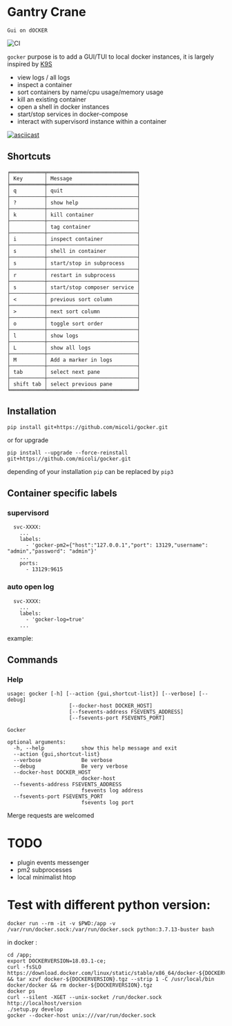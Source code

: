 # Gantry Crane

`Gui on dOCKER`

![CI](https://github.com/micoli/gocker/actions/workflows/ci.yml/badge.svg)

`gocker` purpose is to add a GUI/TUI to local docker instances, it is largely inspired by [K9S](https://k9scli.io/)
- view logs / all logs
- inspect a container
- sort containers by name/cpu usage/memory usage
- kill an existing container
- open a shell in docker instances
- start/stop services in docker-compose
- interact with supervisord instance within a container

[![asciicast](https://asciinema.org/a/i5fXfAIYfsSncklwkY6QFpIQf.svg)](https://asciinema.org/a/i5fXfAIYfsSncklwkY6QFpIQf)

## Shortcuts
[//]: <> (command-placeholder-start "gocker --action shortcut-list")
```
╒═══════════╤═════════════════════════════╕
│ Key       │ Message                     │
╞═══════════╪═════════════════════════════╡
│ q         │ quit                        │
├───────────┼─────────────────────────────┤
│ ?         │ show help                   │
├───────────┼─────────────────────────────┤
│ k         │ kill container              │
├───────────┼─────────────────────────────┤
│           │ tag container               │
├───────────┼─────────────────────────────┤
│ i         │ inspect container           │
├───────────┼─────────────────────────────┤
│ s         │ shell in container          │
├───────────┼─────────────────────────────┤
│ s         │ start/stop in subprocess    │
├───────────┼─────────────────────────────┤
│ r         │ restart in subprocess       │
├───────────┼─────────────────────────────┤
│ s         │ start/stop composer service │
├───────────┼─────────────────────────────┤
│ <         │ previous sort column        │
├───────────┼─────────────────────────────┤
│ >         │ next sort column            │
├───────────┼─────────────────────────────┤
│ o         │ toggle sort order           │
├───────────┼─────────────────────────────┤
│ l         │ show logs                   │
├───────────┼─────────────────────────────┤
│ L         │ show all logs               │
├───────────┼─────────────────────────────┤
│ M         │ Add a marker in logs        │
├───────────┼─────────────────────────────┤
│ tab       │ select next pane            │
├───────────┼─────────────────────────────┤
│ shift tab │ select previous pane        │
╘═══════════╧═════════════════════════════╛
```
[//]: <> (command-placeholder-end)

## Installation
```
pip install git+https://github.com/micoli/gocker.git
```
or for upgrade
```
pip install --upgrade --force-reinstall git+https://github.com/micoli/gocker.git
```

depending of your installation `pip` can be replaced by `pip3`

## Container specific labels

### supervisord

```
  svc-XXXX:
    ...
    labels:
      - 'gocker-pm2={"host":"127.0.0.1","port": 13129,"username": "admin","password": "admin"}'
    ...
    ports:
      - 13129:9615
```

### auto open log

```
  svc-XXXX:
    ...
    labels:
      - 'gocker-log=true'
    ...
```

example:

## Commands

### Help
[//]: <> (command-placeholder-start "gocker --help")
```
usage: gocker [-h] [--action {gui,shortcut-list}] [--verbose] [--debug]
                    [--docker-host DOCKER_HOST]
                    [--fsevents-address FSEVENTS_ADDRESS]
                    [--fsevents-port FSEVENTS_PORT]

Gocker

optional arguments:
  -h, --help            show this help message and exit
  --action {gui,shortcut-list}
  --verbose             Be verbose
  --debug               Be very verbose
  --docker-host DOCKER_HOST
                        docker-host
  --fsevents-address FSEVENTS_ADDRESS
                        fsevents log address
  --fsevents-port FSEVENTS_PORT
                        fsevents log port
```
[//]: <> (command-placeholder-end)


Merge requests are welcomed


# TODO
- plugin events messenger
- pm2 subprocesses
- local minimalist htop


# Test with different python version:

```
docker run --rm -it -v $PWD:/app -v /var/run/docker.sock:/var/run/docker.sock python:3.7.13-buster bash
```

in docker :
```
cd /app;
export DOCKERVERSION=18.03.1-ce;
curl -fsSLO https://download.docker.com/linux/static/stable/x86_64/docker-${DOCKERVERSION}.tgz && tar xzvf docker-${DOCKERVERSION}.tgz --strip 1 -C /usr/local/bin docker/docker && rm docker-${DOCKERVERSION}.tgz
docker ps
curl --silent -XGET --unix-socket /run/docker.sock http://localhost/version
./setup.py develop
gocker --docker-host unix:///var/run/docker.sock
```
